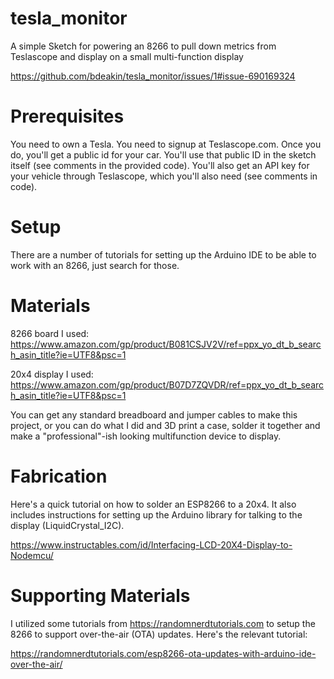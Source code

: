 # tesla_monitor
A simple Sketch for powering an 8266 to pull down metrics from Teslascope and display on a small multi-function display

https://github.com/bdeakin/tesla_monitor/issues/1#issue-690169324

# Prerequisites

You need to own a Tesla. You need to signup at Teslascope.com. Once you do, you'll get a public id for your car. You'll use that public ID in the sketch itself (see comments in the provided code). You'll also get an API key for your vehicle through Teslascope, which you'll also need (see comments in code).

# Setup

There are a number of tutorials for setting up the Arduino IDE to be able to work with an 8266, just search for those.

# Materials

8266 board I used: https://www.amazon.com/gp/product/B081CSJV2V/ref=ppx_yo_dt_b_search_asin_title?ie=UTF8&psc=1

20x4 display I used: https://www.amazon.com/gp/product/B07D7ZQVDR/ref=ppx_yo_dt_b_search_asin_title?ie=UTF8&psc=1

You can get any standard breadboard and jumper cables to make this project, or you can do what I did and 3D print a case, solder it together and make a "professional"-ish looking multifunction device to display.

# Fabrication

Here's a quick tutorial on how to solder an ESP8266 to a 20x4. It also includes instructions for setting up the Arduino library for talking to the display (LiquidCrystal_I2C).

https://www.instructables.com/id/Interfacing-LCD-20X4-Display-to-Nodemcu/

# Supporting Materials

I utilized some tutorials from https://randomnerdtutorials.com to setup the 8266 to support over-the-air (OTA) updates. Here's the relevant tutorial:

https://randomnerdtutorials.com/esp8266-ota-updates-with-arduino-ide-over-the-air/


